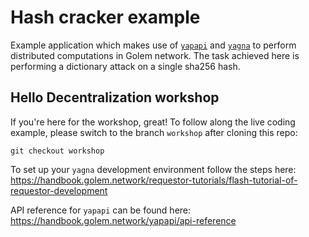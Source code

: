 # Hash cracker example

Example application which makes use of [`yapapi`](https://github.com/golemfactory/yapapi) and [`yagna`](https://github.com/golemfactory/yagna) to perform distributed computations in Golem network.
The task achieved here is performing a dictionary attack on a single sha256 hash.

## Hello Decentralization workshop

If you're here for the workshop, great! To follow along the live coding example, please switch to the branch `workshop` after cloning this repo:
```
git checkout workshop
```

To set up your `yagna` development environment follow the steps here: https://handbook.golem.network/requestor-tutorials/flash-tutorial-of-requestor-development

API reference for `yapapi` can be found here: https://handbook.golem.network/yapapi/api-reference
